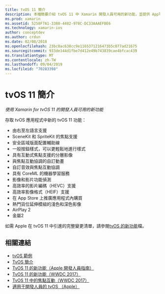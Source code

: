 ```yaml
---
title: tvOS 11 簡介
description: 本檔簡要介紹 tvOS 11 中 Xamarin 開發人員可用的新功能，並提供 Apple 版本資訊的連結。
ms.prod: xamarin
ms.assetid: 5258F7A1-3388-4482-978C-DC33AAAEFBE6
ms.technology: xamarin-ios
author: conceptdev
ms.author: crdun
ms.date: 02/08/2018
ms.openlocfilehash: 23bc8ac638cc9e1165371216473b5c077ad21675
ms.sourcegitcommit: 933de144d1fbe7d412e49b743839cae4bfcac439
ms.translationtype: MT
ms.contentlocale: zh-TW
ms.lasthandoff: 09/04/2019
ms.locfileid: "70283398"
---
```

# <a name="introduction-to-tvos-11"></a>tvOS 11 簡介

_使用 Xamarin for tvOS 11 的開發人員可用的新功能_

存取 tvOS 應用程式中新的 tvOS 11 功能：

- 由右至左語言支援 
- SceneKit 和 SpriteKit 的焦點支援
- 安全區域版面配置輔助線 
- 一般按鈕樣式，可以更輕鬆地進行樣式
- 具有互動式焦點支援的分層影像
- 與焦點互動協調的自訂動畫
- 自訂音效與焦點互動協調
- 具有 CoreML 的機器學習服務
- 影像和影片功能偵測
- 高效率的影片編碼（HEVC）支援
- 高效率影像格式（HEIF）支援
- 在 App Store 上推廣應用程式內購買
- 熱門貨位延伸模組的淺色和深色影像
- AirPlay 2
- 金屬2

如需 Apple 在 tvOS 11 中引進的完整變更清單，請參閱[tvOS 的新功能](https://developer.apple.com/library/content/releasenotes/General/WhatsNewinTVOS/Articles/tvOS_11_0.html)檔。

## <a name="related-links"></a>相關連結

- [tvOS 範例](https://docs.microsoft.com/samples/browse/?products=xamarin&term=Xamarin.iOS+tvOS)
- [TvOS 簡介](~/ios/tvos/index.md)
- [TvOS 11 的新功能（Apple 開發人員指南）](https://developer.apple.com/library/content/releasenotes/General/WhatsNewinTVOS/Articles/tvOS_11_0.html)
- [TvOS 11 的新功能（WWDC 2017）](https://developer.apple.com/videos/play/wwdc2017/209/)
- [TvOS 11 中的焦點互動（WWDC 2017）](https://developer.apple.com/videos/play/wwdc2017/224/)
- [適用于開發人員的 tvOS （Apple）](https://developer.apple.com/tvos/)
